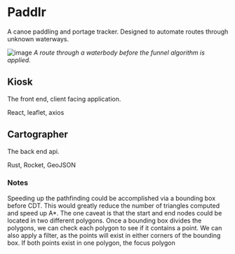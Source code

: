 # Paddlr

A canoe paddling and portage tracker. Designed to automate routes through unknown waterways.

![image](https://github.com/user-attachments/assets/8bc462c7-34c9-418d-a87c-df7874ab0ad7)
*A route through a waterbody before the funnel algorithm is applied.*

## Kiosk

The front end, client facing application.

React, leaflet, axios

## Cartographer

The back end api.

Rust, Rocket, GeoJSON


### Notes
Speeding up the pathfinding could be accomplished via a bounding box before CDT. This would greatly reduce the number of triangles computed and speed up A*.
The one caveat is that the start and end nodes could be located in two different polygons.
Once a bounding box divides the polygons, we can check each polygon to see if it contains a point. We can also apply a filter, as the points will exist in either corners of the bounding box.
If both points exist in one polygon, the focus polygon
